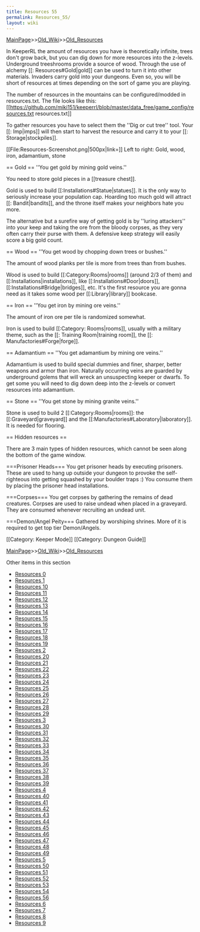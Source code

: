 ```yaml
---
title: Resources 55
permalink: Resources_55/
layout: wiki
---
```


[MainPage](/keeperrl_wiki/ "wikilink")>>[Old_Wiki](/keeperrl_wiki/Old_Wiki "wikilink")>>[Old_Resources](/keeperrl_wiki/Old_Resources "wikilink")

In KeeperRL the amount of resources you have is theoretically infinite, trees don't grow back, but you can dig down for more resources into the z-levels. Underground treeshrooms provide a source of wood. Through the use of alchemy [[: Resources#Gold|gold]] can be used to turn it into other materials. Invaders carry gold into your dungeons. Even so, you will be short of resources at times depending on the sort of game you are playing.

The number of resources in the mountains can be configured/modded in resources.txt. The file looks like this:
 [[https://github.com/miki151/keeperrl/blob/master/data_free/game_config/resources.txt resources.txt]]

To gather resources you have to select them the ''Dig or cut tree'' tool. Your [[: Imp|imps]] will then start to harvest the resource and carry it to your [[: Storage|stockpiles]].

[[File:Resources-Screenshot.png|500px|link=]]
Left to right: Gold, wood, iron, adamantium, stone

== Gold ==
''You get gold by mining gold veins.''

You need to store gold pieces in a [[treasure chest]].

Gold is used to build [[:Installations#Statue|statues]]. It is the only way to seriously increase your population cap. Hoarding too much gold will attract [[: Bandit|bandits]], and the throne itself makes your neighbors hate you more.

The alternative but a surefire way of getting gold is by ''luring attackers'' into your keep and taking the ore from the bloody corpses, as they very often carry their purse with them. A defensive keep strategy will easily score a big gold count.

== Wood ==
''You get wood by chopping down trees or bushes.''

The amount of wood planks per tile is more from trees than from bushes.

Wood is used to build [[:Category:Rooms|rooms]] (around 2/3 of them) and [[:Installations|installations]], like [[:Installations#Door|doors]], [[:Installations#Bridge|bridges]], etc. It's the first resource you are gonna need as it takes some wood per [[:Library|library]] bookcase.

== Iron ==
''You get iron by mining ore veins.''

The amount of iron ore per tile is randomized somewhat.

Iron is used to build [[:Category: Rooms|rooms]], usually with a military theme, such as the [[: Training Room|training room]], the [[: Manufactories#Forge|forge]].

== Adamantium ==
''You get adamantium by mining ore veins.''

Adamantium is used to build special dummies and finer, sharper, better weapons and armor than iron. Naturally occurring veins are guarded by underground golems that will wreck an unsuspecting keeper or dwarfs. To get some you will need to dig down deep into the z-levels or convert resources into adamantium.

== Stone ==
''You get stone by mining granite veins.''

Stone is used to build 2 [[:Category:Rooms|rooms]]: the [[:Graveyard|graveyard]] and the [[:Manufactories#Laboratory|laboratory]].
It is needed for flooring.

== Hidden resources ==

There are 3 main types of hidden resources, which cannot be seen along the bottom of the game window.

===Prisoner Heads===
You get prisoner heads by executing prisoners.
These are used to hang up outside your dungeon to provoke the self-righteous into getting squashed by your boulder traps :) You consume them by placing the prisoner head installations.

===Corpses===
You get corpses by gathering the remains of dead creatures.
Corpses are used to raise undead when placed in a graveyard. They are consumed whenever recruiting an undead unit.

===Demon/Angel Peity===
Gathered by worshiping shrines. More of it is required to get top tier Demon/Angels.

[[Category: Keeper Mode]]
[[Category: Dungeon Guide]]

[MainPage](/keeperrl_wiki/ "wikilink")>>[Old_Wiki](/keeperrl_wiki/Old_Wiki "wikilink")>>[Old_Resources](/keeperrl_wiki/Old_Resources "wikilink")

Other items in this section
-    [Resources 0](/keeperrl_wiki/Resources_0 "wikilink")
-    [Resources 1](/keeperrl_wiki/Resources_1 "wikilink")
-    [Resources 10](/keeperrl_wiki/Resources_10 "wikilink")
-    [Resources 11](/keeperrl_wiki/Resources_11 "wikilink")
-    [Resources 12](/keeperrl_wiki/Resources_12 "wikilink")
-    [Resources 13](/keeperrl_wiki/Resources_13 "wikilink")
-    [Resources 14](/keeperrl_wiki/Resources_14 "wikilink")
-    [Resources 15](/keeperrl_wiki/Resources_15 "wikilink")
-    [Resources 16](/keeperrl_wiki/Resources_16 "wikilink")
-    [Resources 17](/keeperrl_wiki/Resources_17 "wikilink")
-    [Resources 18](/keeperrl_wiki/Resources_18 "wikilink")
-    [Resources 19](/keeperrl_wiki/Resources_19 "wikilink")
-    [Resources 2](/keeperrl_wiki/Resources_2 "wikilink")
-    [Resources 20](/keeperrl_wiki/Resources_20 "wikilink")
-    [Resources 21](/keeperrl_wiki/Resources_21 "wikilink")
-    [Resources 22](/keeperrl_wiki/Resources_22 "wikilink")
-    [Resources 23](/keeperrl_wiki/Resources_23 "wikilink")
-    [Resources 24](/keeperrl_wiki/Resources_24 "wikilink")
-    [Resources 25](/keeperrl_wiki/Resources_25 "wikilink")
-    [Resources 26](/keeperrl_wiki/Resources_26 "wikilink")
-    [Resources 27](/keeperrl_wiki/Resources_27 "wikilink")
-    [Resources 28](/keeperrl_wiki/Resources_28 "wikilink")
-    [Resources 29](/keeperrl_wiki/Resources_29 "wikilink")
-    [Resources 3](/keeperrl_wiki/Resources_3 "wikilink")
-    [Resources 30](/keeperrl_wiki/Resources_30 "wikilink")
-    [Resources 31](/keeperrl_wiki/Resources_31 "wikilink")
-    [Resources 32](/keeperrl_wiki/Resources_32 "wikilink")
-    [Resources 33](/keeperrl_wiki/Resources_33 "wikilink")
-    [Resources 34](/keeperrl_wiki/Resources_34 "wikilink")
-    [Resources 35](/keeperrl_wiki/Resources_35 "wikilink")
-    [Resources 36](/keeperrl_wiki/Resources_36 "wikilink")
-    [Resources 37](/keeperrl_wiki/Resources_37 "wikilink")
-    [Resources 38](/keeperrl_wiki/Resources_38 "wikilink")
-    [Resources 39](/keeperrl_wiki/Resources_39 "wikilink")
-    [Resources 4](/keeperrl_wiki/Resources_4 "wikilink")
-    [Resources 40](/keeperrl_wiki/Resources_40 "wikilink")
-    [Resources 41](/keeperrl_wiki/Resources_41 "wikilink")
-    [Resources 42](/keeperrl_wiki/Resources_42 "wikilink")
-    [Resources 43](/keeperrl_wiki/Resources_43 "wikilink")
-    [Resources 44](/keeperrl_wiki/Resources_44 "wikilink")
-    [Resources 45](/keeperrl_wiki/Resources_45 "wikilink")
-    [Resources 46](/keeperrl_wiki/Resources_46 "wikilink")
-    [Resources 47](/keeperrl_wiki/Resources_47 "wikilink")
-    [Resources 48](/keeperrl_wiki/Resources_48 "wikilink")
-    [Resources 49](/keeperrl_wiki/Resources_49 "wikilink")
-    [Resources 5](/keeperrl_wiki/Resources_5 "wikilink")
-    [Resources 50](/keeperrl_wiki/Resources_50 "wikilink")
-    [Resources 51](/keeperrl_wiki/Resources_51 "wikilink")
-    [Resources 52](/keeperrl_wiki/Resources_52 "wikilink")
-    [Resources 53](/keeperrl_wiki/Resources_53 "wikilink")
-    [Resources 54](/keeperrl_wiki/Resources_54 "wikilink")
-    [Resources 56](/keeperrl_wiki/Resources_56 "wikilink")
-    [Resources 6](/keeperrl_wiki/Resources_6 "wikilink")
-    [Resources 7](/keeperrl_wiki/Resources_7 "wikilink")
-    [Resources 8](/keeperrl_wiki/Resources_8 "wikilink")
-    [Resources 9](/keeperrl_wiki/Resources_9 "wikilink")

